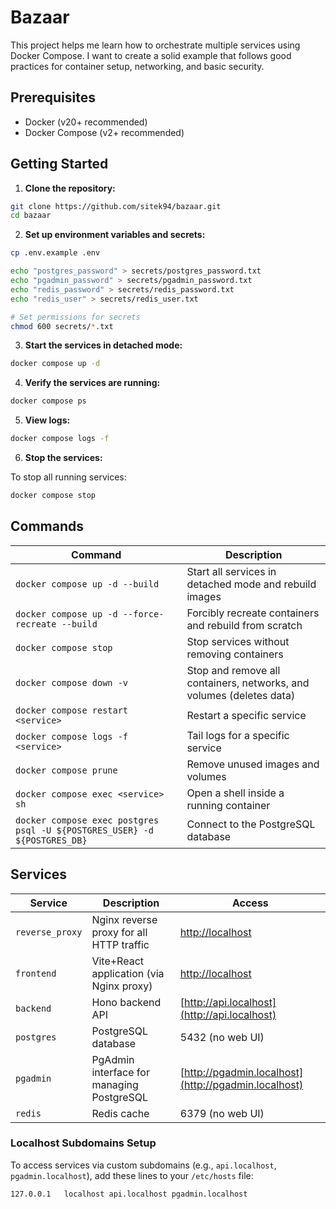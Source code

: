 # Bazaar

This project helps me learn how to orchestrate multiple services using Docker Compose. I want to create a solid example that follows good practices for container setup, networking, and basic security.

## Prerequisites

- Docker (v20+ recommended)
- Docker Compose (v2+ recommended)

## Getting Started

1. **Clone the repository:**

```bash
git clone https://github.com/sitek94/bazaar.git
cd bazaar
```

2. **Set up environment variables and secrets:**

```bash
cp .env.example .env

echo "postgres_password" > secrets/postgres_password.txt
echo "pgadmin_password" > secrets/pgadmin_password.txt
echo "redis_password" > secrets/redis_password.txt
echo "redis_user" > secrets/redis_user.txt

# Set permissions for secrets
chmod 600 secrets/*.txt
```

3. **Start the services in detached mode:**

```bash
docker compose up -d
```

4. **Verify the services are running:**

```bash
docker compose ps
```

5. **View logs:**

```bash
docker compose logs -f
```

6. **Stop the services:**

To stop all running services:

```bash
docker compose stop
```

## Commands

| Command | Description |
| --- | --- |
| `docker compose up -d --build` | Start all services in detached mode and rebuild images |
| `docker compose up -d --force-recreate --build` | Forcibly recreate containers and rebuild from scratch |
| `docker compose stop` | Stop services without removing containers |
| `docker compose down -v` | Stop and remove all containers, networks, and volumes (deletes data) |
| `docker compose restart <service>` | Restart a specific service |
| `docker compose logs -f <service>` | Tail logs for a specific service |
| `docker compose prune` | Remove unused images and volumes |
| `docker compose exec <service> sh` | Open a shell inside a running container |
| `docker compose exec postgres psql -U ${POSTGRES_USER} -d ${POSTGRES_DB}` | Connect to the PostgreSQL database |

## Services

| Service | Description | Access |
| --- | --- | --- |
| `reverse_proxy` | Nginx reverse proxy for all HTTP traffic | [http://localhost](http://localhost) |
| `frontend` | Vite+React application (via Nginx proxy) | [http://localhost](http://localhost) |
| `backend` | Hono backend API | [http://api.localhost](http://api.localhost) |
| `postgres` | PostgreSQL database | 5432 (no web UI) |
| `pgadmin` | PgAdmin interface for managing PostgreSQL | [http://pgadmin.localhost](http://pgadmin.localhost) |
| `redis` | Redis cache | 6379 (no web UI) |

### Localhost Subdomains Setup

To access services via custom subdomains (e.g., `api.localhost`, `pgadmin.localhost`), add these lines to your `/etc/hosts` file:

```
127.0.0.1   localhost api.localhost pgadmin.localhost
```